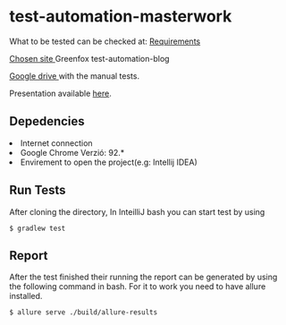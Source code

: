 <h1>test-automation-masterwork</h1>

What to be tested can be checked at: 
<a href="https://github.com/green-fox-academy/teaching-materials/blob/master/syllabus/gyartospec/test-automation/test-automation-masterwork-requirements.md">Requirements</a>

<a href="http://test-automation-blog.greenfox.academy/">Chosen site </a> Greenfox test-automation-blog 

<a href="https://docs.google.com/spreadsheets/d/1gXwyK8qXXdfn6t8IyGqKV-sghiOXDVvix6hWgi-tsOo/edit#gid=0">Google drive </a> with the manual tests.

Presentation available <a href="https://prezi.com/view/W9kZ1tAK2ZooZHCjxhh4/">here</a>.
<h2>Depedencies</h2>
<li>Internet connection</li>
<li>Google Chrome Verzió: 92.*</li>
<li>Envirement to open the project(e.g: Intellij IDEA)</li>
<h2>Run Tests</h2>
After cloning the directory,
In InteilliJ bash you can start test by using

    $ gradlew test
<h2>Report</h2>
After the test finished their running the report can be generated by using
the following command in bash. For it to work you need to have allure installed.


    $ allure serve ./build/allure-results
